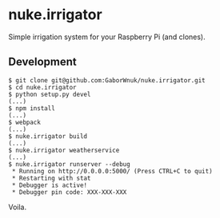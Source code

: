 # nuke.irrigator
Simple irrigation system for your Raspberry Pi (and clones).

## Development
```
$ git clone git@github.com:GaborWnuk/nuke.irrigator.git
$ cd nuke.irrigator
$ python setup.py devel
(...)
$ npm install
(...)
$ webpack
(...)
$ nuke.irrigator build
(...)
$ nuke.irrigator weatherservice
(...)
$ nuke.irrigator runserver --debug
 * Running on http://0.0.0.0:5000/ (Press CTRL+C to quit)
 * Restarting with stat
 * Debugger is active!
 * Debugger pin code: XXX-XXX-XXX
```

Voila.